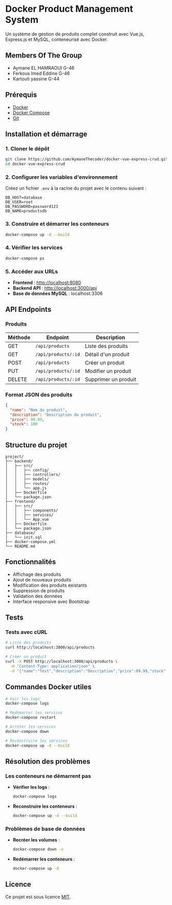 # Docker Product Management System

Un système de gestion de produits complet construit avec Vue.js, Express.js et MySQL, conteneurisé avec Docker.

## Members Of The Group
- Aymane EL HAMRAOUI G-46
- Ferkous Imed Eddine G-46
- Kartouti yassine G-44

## Prérequis

- [Docker](https://www.docker.com/)
- [Docker Compose](https://docs.docker.com/compose/)
- [Git](https://git-scm.com/)

## Installation et démarrage

### 1. Cloner le dépôt

```bash
git clone https://github.com/AymaneThecoder/docker-vue-express-crud.git
cd docker-vue-express-crud
```

### 2. Configurer les variables d'environnement
Créez un fichier `.env` à la racine du projet avec le contenu suivant :

```env
DB_HOST=database
DB_USER=root
DB_PASSWORD=password123
DB_NAME=productsdb
```

### 3. Construire et démarrer les conteneurs

```bash
docker-compose up -d --build
```

### 4. Vérifier les services

```bash
docker-compose ps
```

### 5. Accéder aux URLs

- **Frontend** : [http://localhost:8080](http://localhost:8080)
- **Backend API** : [http://localhost:3000/api](http://localhost:3000/api)
- **Base de données MySQL** : localhost:3306

## API Endpoints

### Produits

| Méthode | Endpoint           | Description             |
|----------|--------------------|-------------------------|
| GET      | `/api/products`    | Liste des produits      |
| GET      | `/api/products/:id`| Détail d'un produit     |
| POST     | `/api/products`    | Créer un produit        |
| PUT      | `/api/products/:id`| Modifier un produit     |
| DELETE   | `/api/products/:id`| Supprimer un produit    |

### Format JSON des produits

```json
{
  "name": "Nom du produit",
  "description": "Description du produit",
  "price": 99.99,
  "stock": 100
}
```

## Structure du projet

```
project/
├── backend/
│   ├── src/
│   │   ├── config/
│   │   ├── controllers/
│   │   ├── models/
│   │   ├── routes/
│   │   └── app.js
│   ├── Dockerfile
│   └── package.json
├── frontend/
│   ├── src/
│   │   ├── components/
│   │   ├── services/
│   │   └── App.vue
│   ├── Dockerfile
│   └── package.json
├── database/
│   └── init.sql
├── docker-compose.yml
└── README.md
```

## Fonctionnalités

- Affichage des produits
- Ajout de nouveaux produits
- Modification des produits existants
- Suppression de produits
- Validation des données
- Interface responsive avec Bootstrap

## Tests

### Tests avec cURL

```bash
# Liste des produits
curl http://localhost:3000/api/products

# Créer un produit
curl -X POST http://localhost:3000/api/products \
  -H "Content-Type: application/json" \
  -d '{"name":"Test","description":"Description","price":99.99,"stock":10}'
```

## Commandes Docker utiles

```bash
# Voir les logs
docker-compose logs

# Redémarrer les services
docker-compose restart

# Arrêter les services
docker-compose down

# Reconstruire les services
docker-compose up -d --build
```

## Résolution des problèmes

### Les conteneurs ne démarrent pas

- **Vérifier les logs** :
  ```bash
  docker-compose logs
  ```
- **Reconstruire les conteneurs** :
  ```bash
  docker-compose up -d --build
  ```

### Problèmes de base de données

- **Recréer les volumes** :
  ```bash
  docker-compose down -v
  ```
- **Redémarrer les conteneurs** :
  ```bash
  docker-compose up -d
  ```

## Licence

Ce projet est sous licence [MIT](https://opensource.org/licenses/MIT).
